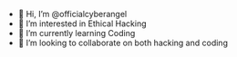 - 👋 Hi, I’m @officialcyberangel
- 👀 I’m interested in Ethical Hacking
- 🌱 I’m currently learning Coding
- 💞️ I’m looking to collaborate on both hacking and coding

<!---
officialcyberangel/officialcyberangel is a ✨ special ✨ repository because its `README.md` (this file) appears on your GitHub profile.
You can click the Preview link to take a look at your changes.
--->
